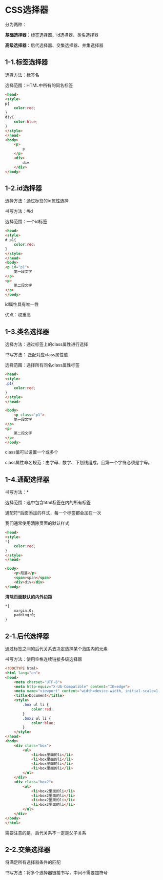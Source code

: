 # CSS选择器

分为两种：

**基础选择器**：标签选择器、id选择器、类名选择器

**高级选择器**：后代选择器、交集选择器、并集选择器

## 1-1.标签选择器

选择方法：标签名

选择范围：HTML中所有的同名标签

```html
<head>
<style>
p{
	color:red;
}
div{
	color:blue;
}
</style>
</head>
<body>
    <p>
        p
    </p>
    <div>
        div
    </div>
</body>

```

## 1-2.id选择器

选择方法：通过标签的id属性选择

书写方法：#id

选择范围：一个id标签

```html
<head>
<style>
# p1{
	color:red;
}
</style>
</head>
<body>
<p id="p1">
    第一段文字
</p>
<p>
    第二段文字
</p>
</body>
```

id属性具有唯一性

优点：权重高

## 1-3.类名选择器

选择方法：通过标签上的class属性进行选择

书写方法：.匹配对应class属性值

选择范围：选择所有同名class属性标签

```html
<head>
<style>
.p1{
	color:red;
}
</style>
</head>

<body>
    <p class="p1">
    第一段文字
</p>
<p>
    第二段文字
</p>
</body>

```

class值可以设置一个或多个

class属性命名规范：由字母、数字、下划线组成，且第一个字符必须是字母。

## 1-4.通配选择器

书写方法：*

选择范围：选中包含html标签在内的所有标签

通配符*后面添加的样式，每一个标签都会加在一次

我们通常使用清除页面的默认样式

```html
<head>
<style>
*{
	color:red;
}
</style>
</head>

<body>
    <p>段落</p>
    <span>span</span>
    <div>div</div>
</body>

```

**清除页面默认的内外边距**

```html
*{
	margin:0;
	padding:0;
}
```

## 2-1.后代选择器

通过标签之间的后代关系去决定选择某个范围内的元素

书写方法：使用空格连续链接多级选择器

```html
<!DOCTYPE html>
<html lang="en">
<head>
    <meta charset="UTF-8">
    <meta http-equiv="X-UA-Compatible" content="IE=edge">
    <meta name="viewport" content="width=device-width, initial-scale=1.0">
    <title>Document</title>
    <style>
        .box ul li {
            color:red;
        }
        .box2 ul li {
            color:blue;
        }
    </style>
</head>
<body>
    <div class="box">
        <ul>
            <li>box里面的li</li>
            <li>box里面的li</li>
            <li>box里面的li</li>
            <li>box里面的li</li>
        </ul>
    </div>
    <div class="box2">
        <ul>
            <li>box2里面的li</li>
            <li>box2里面的li</li>
            <li>box2里面的li</li>
            <li>box2里面的li</li>
        </ul>
    </div>
</body>
</html>
```

需要注意的是，后代关系不一定是父子关系

## 2-2.交集选择器

将满足所有选择器条件的匹配

书写方法：将多个选择器链接书写，中间不需要加符号
